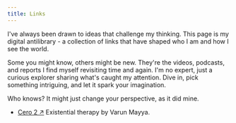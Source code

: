 ```yaml
---
title: Links
---
```


I've always been drawn to ideas that challenge my thinking. This page is my digital antilibrary - a collection of links that have shaped who I am and how I see the world.

Some you might know, others might be new. They're the videos, podcasts, and reports I find myself revisiting time and again. I'm no expert, just a curious explorer sharing what's caught my attention. Dive in, pick something intriguing, and let it spark your imagination.

Who knows? It might just change your perspective, as it did mine.

- [Cero 2 ↗](https://open.spotify.com/show/0oXQacWACc5lVBWWJYQO8Z) Existential therapy by Varun Mayya.